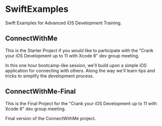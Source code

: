 # SwiftExamples
Swift Examples for Advanced iOS Development Training.

## ConnectWithMe

This is the Starter Project if you would like to participate with the "Crank your iOS Development up to 11 with Xcode 8" dev group meeting. 

In this one hour bootcamp-like session, we'll build upon a simple iOS application for connecting with others. Along the way we'll learn tips and tricks to simplify the development process.

## ConnectWithMe-Final

This is the Final Project for the "Crank your iOS Development up to 11 with Xcode 8" dev group meeting. 

Final version of the ConnectWithMe project. 